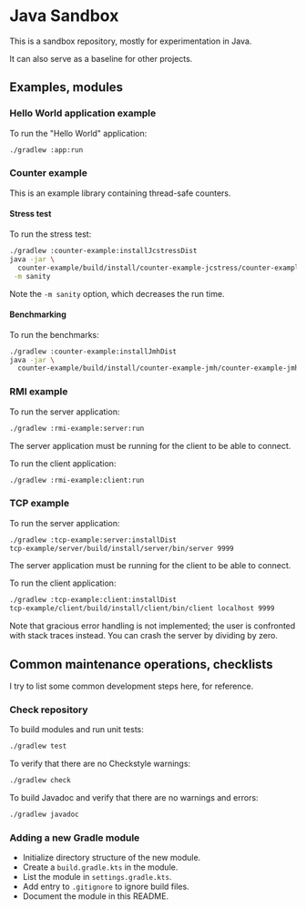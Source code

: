 # Java Sandbox

This is a sandbox repository, mostly for experimentation in Java.

It can also serve as a baseline for other projects.

## Examples, modules

### Hello World application example

To run the "Hello World" application:
```bash
./gradlew :app:run
```

### Counter example

This is an example library containing thread-safe counters.

#### Stress test

To run the stress test:

```bash
./gradlew :counter-example:installJcstressDist
java -jar \
  counter-example/build/install/counter-example-jcstress/counter-example-jcstress.jar \
 -m sanity
```

Note the `-m sanity` option, which decreases the run time.

#### Benchmarking

To run the benchmarks:

```bash
./gradlew :counter-example:installJmhDist
java -jar \
  counter-example/build/install/counter-example-jmh/counter-example-jmh.jar
```

### RMI example

To run the server application:
```bash
./gradlew :rmi-example:server:run
```

The server application must be running for the client to be able to connect.

To run the client application:
```bash
./gradlew :rmi-example:client:run
```

### TCP example

To run the server application:
```bash
./gradlew :tcp-example:server:installDist
tcp-example/server/build/install/server/bin/server 9999
```

The server application must be running for the client to be able to connect.

To run the client application:
```bash
./gradlew :tcp-example:client:installDist
tcp-example/client/build/install/client/bin/client localhost 9999
```

Note that gracious error handling is not implemented; the user is confronted with stack traces instead.
You can crash the server by dividing by zero.

## Common maintenance operations, checklists

I try to list some common development steps here, for reference.

### Check repository

To build modules and run unit tests:
```bash
./gradlew test
```

To verify that there are no Checkstyle warnings:
```bash
./gradlew check
```

To build Javadoc and verify that there are no warnings and errors:
```bash
./gradlew javadoc
```

### Adding a new Gradle module

- Initialize directory structure of the new module.
- Create a `build.gradle.kts` in the module.
- List the module in `settings.gradle.kts`.
- Add entry to `.gitignore` to ignore build files.
- Document the module in this README.
